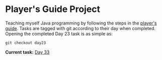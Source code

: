 # Player's Guide Project

Teaching myself Java programming by following the steps in the [player's
guide](players_guide_java.md). Tasks are tagged with git according to their
day when completed. Opening the completed Day 23 task is as simple as:

```shell
git checkout day23
```

**Current task:** [Day 33](/players_guide_java.md#day-33-challenge-labeling-inventory-50-xp)
